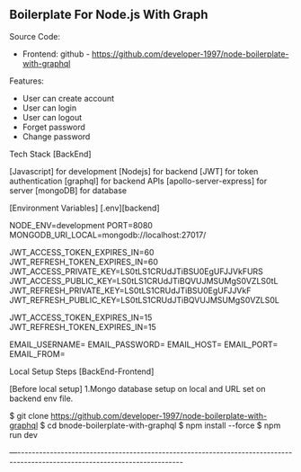 ## Boilerplate For Node.js With Graph

Source Code:

- Frontend: github - https://github.com/developer-1997/node-boilerplate-with-graphql

Features:

- User can create account
- User can login
- User can logout
- Forget password
- Change password

Tech Stack [BackEnd]

[Javascript] for development
[Nodejs] for backend
[JWT] for token authentication
[graphql] for backend APIs
[apollo-server-express] for server
[mongoDB] for database

[Environment Variables] [.env][backend]

NODE_ENV=development
PORT=8080
MONGODB_URI_LOCAL=mongodb://localhost:27017/<NAME>

JWT_ACCESS_TOKEN_EXPIRES_IN=60
JWT_REFRESH_TOKEN_EXPIRES_IN=60
JWT_ACCESS_PRIVATE_KEY=LS0tLS1CRUdJTiBSU0EgUFJJVkFURS
JWT_ACCESS_PUBLIC_KEY=LS0tLS1CRUdJTiBQVUJMSUMgS0VZLS0tL
JWT_REFRESH_PRIVATE_KEY=LS0tLS1CRUdJTiBSU0EgUFJJVkF
JWT_REFRESH_PUBLIC_KEY=LS0tLS1CRUdJTiBQVUJMSUMgS0VZLS0L

JWT_ACCESS_TOKEN_EXPIRES_IN=15
JWT_REFRESH_TOKEN_EXPIRES_IN=15

EMAIL_USERNAME=
EMAIL_PASSWORD=
EMAIL_HOST=
EMAIL_PORT=
EMAIL_FROM=

Local Setup Steps [BackEnd-Frontend]

[Before local setup]
1.Mongo database setup on local and URL set on backend env file.

$ git clone https://github.com/developer-1997/node-boilerplate-with-graphql
$ cd bnode-boilerplate-with-graphql
$ npm install --force
$ npm run dev

—----------------------------------------------------------------------------------------------------------------------------
